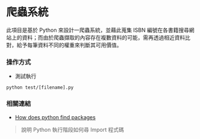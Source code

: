 # 爬蟲系統

此項目是基於 Python 來設計一爬蟲系統，並藉此蒐集 ISBN 編號在各書籍搜尋網站上的資料；而由於爬蟲擷取的內容存在複數資料的可能，需再透過相近資料比對，給予每筆資料不同的權重來判斷其可用價值。

### 操作方式

+ 測試執行

```
python test/[filename].py
```

### 相關連結

+ [How does python find packages](https://leemendelowitz.github.io/blog/how-does-python-find-packages.html)
> 說明 Python 執行階段如何尋 Import 程式碼
